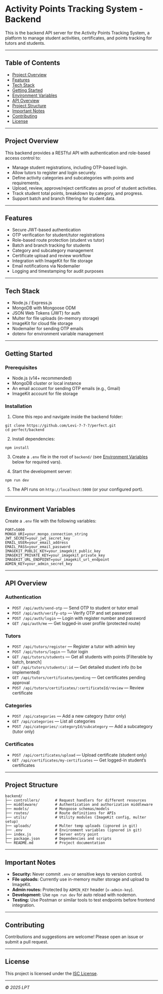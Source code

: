 # Activity Points Tracking System - Backend

This is the backend API server for the Activity Points Tracking System, a platform to manage student activities, certificates, and points tracking for tutors and students.

---

## Table of Contents

- [Project Overview](#project-overview)  
- [Features](#features)  
- [Tech Stack](#tech-stack)  
- [Getting Started](#getting-started)  
- [Environment Variables](#environment-variables)  
- [API Overview](#api-overview)  
- [Project Structure](#project-structure)  
- [Important Notes](#important-notes)  
- [Contributing](#contributing)  
- [License](#license)  

---

## Project Overview

This backend provides a RESTful API with authentication and role-based access control to:

- Manage student registrations, including OTP-based login.
- Allow tutors to register and login securely.
- Define activity categories and subcategories with points and requirements.
- Upload, review, approve/reject certificates as proof of student activities.
- Track student total points, breakdown by category, and progress.
- Support batch and branch filtering for student data.

---

## Features

- Secure JWT-based authentication  
- OTP verification for student/tutor registrations  
- Role-based route protection (student vs tutor)  
- Batch and branch tracking for students  
- Category and subcategory management  
- Certificate upload and review workflow  
- Integration with ImageKit for file storage  
- Email notifications via Nodemailer  
- Logging and timestamping for audit purposes  

---

## Tech Stack

- Node.js / Express.js  
- MongoDB with Mongoose ODM  
- JSON Web Tokens (JWT) for auth  
- Multer for file uploads (in-memory storage)  
- ImageKit for cloud file storage  
- Nodemailer for sending OTP emails  
- dotenv for environment variable management  

---

## Getting Started

### Prerequisites

- Node.js (v14+ recommended)  
- MongoDB cluster or local instance  
- An email account for sending OTP emails (e.g., Gmail)  
- ImageKit account for file storage  

### Installation

1. Clone this repo and navigate inside the backend folder:

```
git clone https://github.com/Levi-7-7-7/perfect.git
cd perfect/backend
```

2. Install dependencies:

```
npm install
```

3. Create a `.env` file in the root of `backend/` (see [Environment Variables](#environment-variables) below for required vars).

4. Start the development server:

```
npm run dev
```

5. The API runs on `http://localhost:5000` (or your configured port).

---

## Environment Variables

Create a `.env` file with the following variables:

```
PORT=5000
MONGO_URI=your_mongo_connection_string
JWT_SECRET=your_jwt_secret_key
EMAIL_USER=your_email_address
EMAIL_PASS=your_email_password
IMAGEKIT_PUBLIC_KEY=your_imagekit_public_key
IMAGEKIT_PRIVATE_KEY=your_imagekit_private_key
IMAGEKIT_URL_ENDPOINT=your_imagekit_url_endpoint
ADMIN_KEY=your_admin_secret_key
```

---

## API Overview

### Authentication

- `POST /api/auth/send-otp` — Send OTP to student or tutor email  
- `POST /api/auth/verify-otp` — Verify OTP and set password  
- `POST /api/auth/login` — Login with register number and password  
- `GET /api/auth/me` — Get logged-in user profile (protected route)  

### Tutors

- `POST /api/tutors/register` — Register a tutor with admin key  
- `POST /api/tutors/login` — Tutor login  
- `GET /api/tutors/students` — Get all students with points [Filterable by batch, branch]  
- `GET /api/tutors/students/:id` — Get detailed student info (to be implemented)  
- `GET /api/tutors/certificates/pending` — Get certificates pending approval  
- `POST /api/tutors/certificates/:certificateId/review` — Review certificate  

### Categories

- `POST /api/categories` — Add a new category (tutor only)  
- `GET /api/categories` — List all categories  
- `POST /api/categories/:categoryId/subcategory` — Add a subcategory (tutor only)  

### Certificates

- `POST /api/certificates/upload` — Upload certificate (student only)  
- `GET /api/certificates/my-certificates` — Get logged-in student’s certificates  

---

## Project Structure

```
backend/
├── controllers/       # Request handlers for different resources
├── middleware/        # Authentication and authorization middleware
├── models/            # Mongoose schemas/models
├── routes/            # Route definitions for APIs
├── utils/             # Utility modules (ImageKit config, multer setup)
├── uploads/           # Multer temp uploads (ignored in git)
├── .env               # Environment variables (ignored in git)
├── index.js           # Server entry point
├── package.json       # Dependencies and scripts
└── README.md          # Project documentation
```

---

## Important Notes

- **Security:** Never commit `.env` or sensitive keys to version control.  
- **File uploads:** Currently use in-memory multer storage and upload to ImageKit.  
- **Admin routes:** Protected by `ADMIN_KEY` header (`x-admin-key`).  
- **Development:** Use `npm run dev` for auto reload with nodemon.  
- **Testing:** Use Postman or similar tools to test endpoints before frontend integration.

---

## Contributing

Contributions and suggestions are welcome! Please open an issue or submit a pull request.

---

## License

This project is licensed under the [ISC License](LICENSE).

---

*© 2025 LPT*